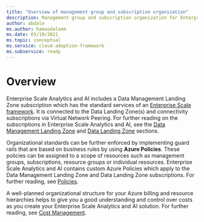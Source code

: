 ```yaml
---
title: "Overview of management group and subscription organization"
description: Management group and subscription organization for Enterprise Analytics and AI
author: abdale
ms.author: hamoodaleem
ms.date: 03/19/2021
ms.topic: conceptual
ms.service: cloud-adoption-framework
ms.subservice: ready
---
```


# Overview

Enterprise Scale Analytics and AI includes a Data Management Landing Zone subscription which has the standard services of an [Enterprise Scale framework](/azure/cloud-adoption-framework/ready/enterprise-scale/). It is  connected to the Data Landing Zone(s) and connectivity subscriptions via Virtual Network Peering. For further reading on the subscriptions in Enterprise Scale Analytics and AI, see the [Data Management Landing Zone](eslz-data-management-landing-zone.md) and [Data Landing Zone](eslz-data-landing-zone.md) sections.

Organizational standards can be further enforced by implementing guard rails that are based on business rules by using **Azure Policies**. These policies can be assigned to a scope of resources such as management groups, subscriptions, resource groups or individual resources. Enterprise Scale Analytics and AI contains custom Azure Policies which apply to the Data Management Landing Zone and Data Landing Zone subscriptions. For further reading, see [Policies](eslz-policies.md).

A well-planned organizational structure for your Azure billing and resource hierarchies helps to give you a good understanding and control over costs as you create your Enterprise Scale Analytics and AI solution. For further reading, see [Cost Management](eslz-cost-management.md).
